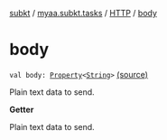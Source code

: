 [subkt](../../index.md) / [myaa.subkt.tasks](../index.md) / [HTTP](index.md) / [body](./body.md)

# body

`val body: `[`Property`](https://docs.gradle.org/current/javadoc/org/gradle/api/provider/Property.html)`<`[`String`](https://kotlinlang.org/api/latest/jvm/stdlib/kotlin/-string/index.html)`>` [(source)](https://github.com/Myaamori/SubKt/blob/master/src/main/kotlin/myaa/subkt/tasks/tasks.kt#L1418)

Plain text data to send.

**Getter**

Plain text data to send.

